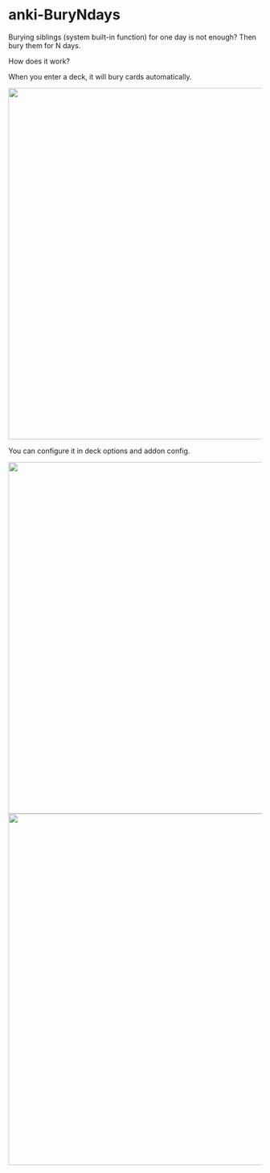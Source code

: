 # anki-BuryNdays

Burying siblings (system built-in function) for one day is not enough? Then bury them for N days.

How does it work?

When you enter a deck, it will bury cards automatically.

<img src="https://user-images.githubusercontent.com/17523591/229984121-f97efee4-f65d-483c-888c-e9b54abbec56.png" width="700" >



You can configure it in deck options and addon config.


<img src="https://user-images.githubusercontent.com/17523591/229984009-843932da-4c6d-400d-9763-41d857911cf0.png" width="700" >

<img src="https://user-images.githubusercontent.com/17523591/229984020-4384ed89-67e3-49ee-aefe-c27e6347e9bb.png" width="700" >

